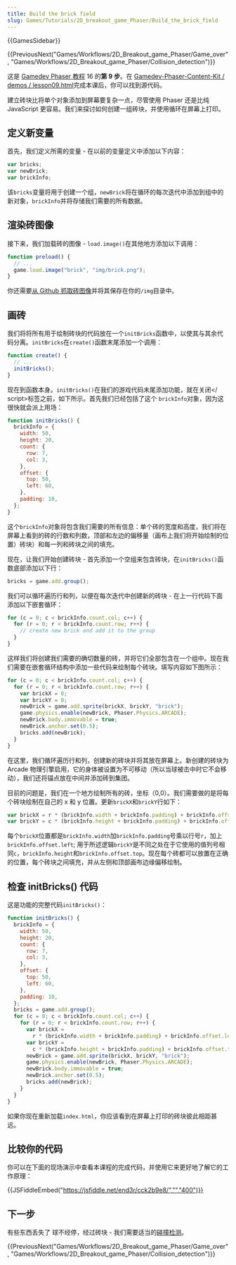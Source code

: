 ```yaml
---
title: Build the brick field
slug: Games/Tutorials/2D_breakout_game_Phaser/Build_the_brick_field
---
```


{{GamesSidebar}}

{{PreviousNext("Games/Workflows/2D_Breakout_game_Phaser/Game_over", "Games/Workflows/2D_Breakout_game_Phaser/Collision_detection")}}

这是 [Gamedev Phaser 教程](/zh-CN/docs/Games/Workflows/2D_Breakout_game_Phaser) 16 的**第 9 步**。在 [Gamedev-Phaser-Content-Kit / demos / lesson09.html](https://github.com/end3r/Gamedev-Phaser-Content-Kit/blob/gh-pages/demos/lesson09.html)完成本课后，你可以找到源代码。

建立砖块比将单个对象添加到屏幕要复杂一点，尽管使用 Phaser 还是比纯 JavaScript 更容易。我们来探讨如何创建一组砖块，并使用循环在屏幕上打印。

## 定义新变量

首先，我们定义所需的变量 - 在以前的变量定义中添加以下内容：

```js
var bricks;
var newBrick;
var brickInfo;
```

该`bricks`变量将用于创建一个组，`newBrick`将在循环的每次迭代中添加到组中的新对象，`brickInfo`并将存储我们需要的所有数据。

## 渲染砖图像

接下来，我们加载砖的图像 - `load.image()`在其他地方添加以下调用：

```js
function preload() {
  // ...
  game.load.image("brick", "img/brick.png");
}
```

你还需要[从 Github 抓取砖图像](https://github.com/end3r/Gamedev-Phaser-Content-Kit/blob/gh-pages/demos/img/brick.png)并将其保存在你的`/img`目录中。

## 画砖

我们将将所有用于绘制砖块的代码放在一个`initBricks`函数中，以使其与其余代码分离。`initBricks`在`create()`函数末尾添加一个调用：

```js
function create() {
  // ...
  initBricks();
}
```

现在到函数本身。`initBricks()`在我们的游戏代码末尾添加功能，就在关闭\</ script>标签之前，如下所示。首先我们已经包括了这个 `brickInfo`对象，因为这很快就会派上用场：

```js
function initBricks() {
  brickInfo = {
    width: 50,
    height: 20,
    count: {
      row: 7,
      col: 3,
    },
    offset: {
      top: 50,
      left: 60,
    },
    padding: 10,
  };
}
```

这个`brickInfo`对象将包含我们需要的所有信息：单个砖的宽度和高度，我们将在屏幕上看到的砖的行数和列数，顶部和左边的偏移量（画布上我们将开始绘制的位置）砖块）和每一列和砖块之间的填充。

现在，让我们开始创建砖块 - 首先添加一个空组来包含砖块，在`initBricks()`函数底部添加以下行：

```js
bricks = game.add.group();
```

我们可以循环遍历行和列，以便在每次迭代中创建新的砖块 - 在上一行代码下面添加以下嵌套循环：

```js
for (c = 0; c < brickInfo.count.col; c++) {
  for (r = 0; r < brickInfo.count.row; r++) {
    // create new brick and add it to the group
  }
}
```

这样我们将创建我们需要的确切数量的砖，并将它们全部包含在一个组中。现在我们需要在嵌套循环结构中添加一些代码来绘制每个砖块。填写内容如下图所示：

```js
for (c = 0; c < brickInfo.count.col; c++) {
  for (r = 0; r < brickInfo.count.row; r++) {
    var brickX = 0;
    var brickY = 0;
    newBrick = game.add.sprite(brickX, brickY, "brick");
    game.physics.enable(newBrick, Phaser.Physics.ARCADE);
    newBrick.body.immovable = true;
    newBrick.anchor.set(0.5);
    bricks.add(newBrick);
  }
}
```

在这里，我们循环遍历行和列，创建新的砖块并将其放在屏幕上。新创建的砖块为 Arcade 物理引擎启用，它的身体被设置为不可移动（所以当球被击中时它不会移动），我们还将锚点放在中间并添加砖到集团。

目前的问题是，我们在一个地方绘制所有的砖，坐标（0,0）。我们需要做的是将每个砖块绘制在自己的 x 和 y 位置。更新`brickX`和`brickY`行如下：

```js
var brickX = r * (brickInfo.width + brickInfo.padding) + brickInfo.offset.left;
var brickY = c * (brickInfo.height + brickInfo.padding) + brickInfo.offset.top;
```

每个`brickX`位置都是`brickInfo.width`加`brickInfo.padding`号乘以行号`r`，加上`brickInfo.offset.left`; 用于所述逻辑`brickY`是不同之处在于它使用的值列号相同`c`，`brickInfo.height`和`brickInfo.offset.top`。现在每个砖都可以放置在正确的位置，每个砖块之间填充，并从左侧和顶部画布边缘偏移绘制。

## 检查 initBricks() 代码

这是功能的完整代码`initBricks()`：

```js
function initBricks() {
  brickInfo = {
    width: 50,
    height: 20,
    count: {
      row: 7,
      col: 3,
    },
    offset: {
      top: 50,
      left: 60,
    },
    padding: 10,
  };
  bricks = game.add.group();
  for (c = 0; c < brickInfo.count.col; c++) {
    for (r = 0; r < brickInfo.count.row; r++) {
      var brickX =
        r * (brickInfo.width + brickInfo.padding) + brickInfo.offset.left;
      var brickY =
        c * (brickInfo.height + brickInfo.padding) + brickInfo.offset.top;
      newBrick = game.add.sprite(brickX, brickY, "brick");
      game.physics.enable(newBrick, Phaser.Physics.ARCADE);
      newBrick.body.immovable = true;
      newBrick.anchor.set(0.5);
      bricks.add(newBrick);
    }
  }
}
```

如果你现在重新加载`index.html`，你应该看到在屏幕上打印的砖块彼此相距甚远。

## 比较你的代码

你可以在下面的现场演示中查看本课程的完成代码，并使用它来更好地了解它的工作原理：

{{JSFiddleEmbed("https://jsfiddle.net/end3r/cck2b9e8/","","400")}}

## 下一步

有些东西丢失了 球不经停，经过砖块 - 我们需要适当的[碰撞检测](/zh-CN/docs/Games/Workflows/2D_Breakout_game_Phaser/Collision_detection)。

{{PreviousNext("Games/Workflows/2D_Breakout_game_Phaser/Game_over", "Games/Workflows/2D_Breakout_game_Phaser/Collision_detection")}}
